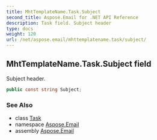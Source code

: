 ```yaml
---
title: MhtTemplateName.Task.Subject
second_title: Aspose.Email for .NET API Reference
description: Task field. Subject header
type: docs
weight: 120
url: /net/aspose.email/mhttemplatename.task/subject/
---
```

## MhtTemplateName.Task.Subject field

Subject header.

```csharp
public const string Subject;
```

### See Also

* class [Task](../)
* namespace [Aspose.Email](../../mhttemplatename.task/)
* assembly [Aspose.Email](../../../)


